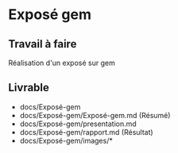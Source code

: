 # Exposé gem
 
## Travail à faire

Réalisation d'un exposé sur gem

## Livrable

- docs/Exposé-gem
- docs/Exposé-gem/Exposé-gem.md (Résumé)
- docs/Exposé-gem/presentation.md
- docs/Exposé-gem/rapport.md (Résultat)
- docs/Exposé-gem/images/*
